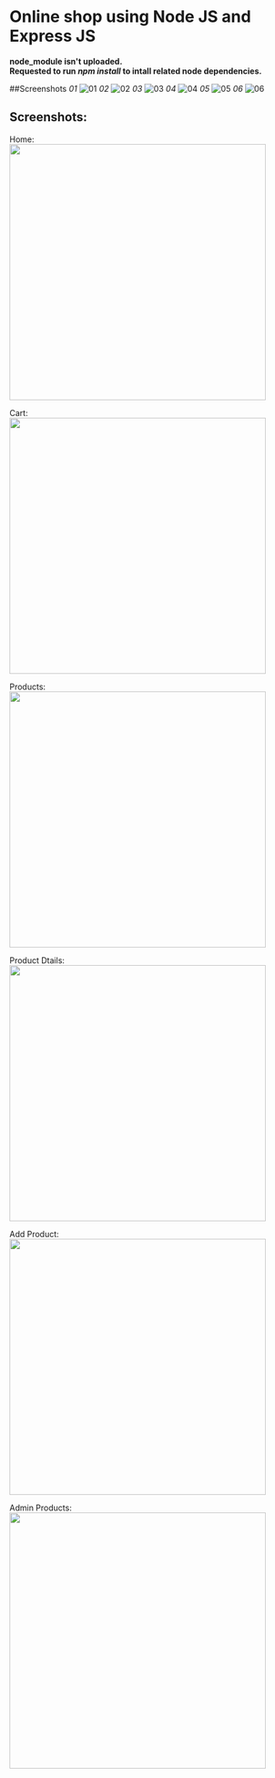 # Online shop using Node JS and Express JS <br>
**node_module isn't uploaded.** <br>
**Requested to run _npm install_ to intall related node dependencies.** <br>

##Screenshots
_01_
![01](https://github.com/HimelMazumder/node-js-online-shop/tree/main/screenshots/01.png)
_02_
![02](https://github.com/HimelMazumder/node-js-online-shop/tree/main/screenshots/02.png)
_03_
![03](https://github.com/HimelMazumder/node-js-online-shop/tree/main/screenshots/03.png)
_04_
![04](https://github.com/HimelMazumder/node-js-online-shop/tree/main/screenshots/04.png)
_05_
![05](https://github.com/HimelMazumder/node-js-online-shop/tree/main/screenshots/05.png)
_06_
![06](https://github.com/HimelMazumder/node-js-online-shop/tree/main/screenshots/06.png)

## Screenshots:
Home: <br>
<img src="/screenshots/01.jpg" width="450">

Cart: <br>
<img src="screenshots/02.jpg" width="450">

Products: <br>
<img src="screenshots/03.jpg" width="450">

Product Dtails: <br>
<img src="screenshots/04.jpg" width="450">

Add Product: <br>
<img src="screenshots/05.jpg" width="450">

Admin Products: <br>
<img src="screenshots/06.jpg" width="450">


